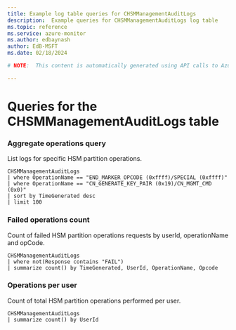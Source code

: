 ```yaml
---
title: Example log table queries for CHSMManagementAuditLogs
description:  Example queries for CHSMManagementAuditLogs log table
ms.topic: reference
ms.service: azure-monitor
ms.author: edbaynash
author: EdB-MSFT
ms.date: 02/18/2024

# NOTE:  This content is automatically generated using API calls to Azure. Any edits made on these files will be overwritten in the next run of the script. 

---
```


# Queries for the CHSMManagementAuditLogs table


### Aggregate operations query  


List logs for specific HSM partition operations.  

```query
CHSMManagementAuditLogs
| where OperationName == "END_MARKER_OPCODE (0xffff)/SPECIAL (0xffff)" 
| where OperationName == "CN_GENERATE_KEY_PAIR (0x19)/CN_MGMT_CMD (0x0)"
| sort by TimeGenerated desc 
| limit 100

```



### Failed operations count  


Count of failed HSM partition operations requests by userId, operationName and opCode.  

```query
CHSMManagementAuditLogs
| where not(Response contains "FAIL")
| summarize count() by TimeGenerated, UserId, OperationName, Opcode
```



### Operations per user  


Count of total HSM partition operations performed per user.  

```query
CHSMManagementAuditLogs
| summarize count() by UserId

```

